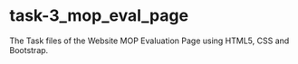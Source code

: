 # task-3_mop_eval_page
The Task files of the Website MOP Evaluation Page using HTML5, CSS and Bootstrap.

